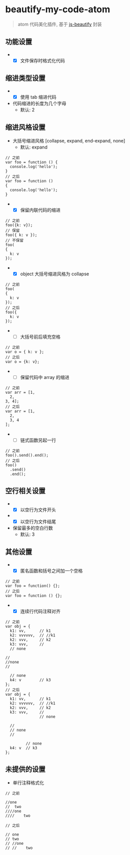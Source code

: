 # beautify-my-code-atom

> atom 代码美化插件, 基于 [js-beautify](https://github.com/beautify-web/js-beautify) 封装

## 功能设置

* * [x] 文件保存时格式化代码

## 缩进类型设置
* * [x] 使用 tab 缩进代码
* 代码缩进的长度为几个字母
  * 默认: 2
## 缩进风格设置
* 大括号缩进风格 [collapse, expand, end-expand, none]
  * 默认: expand
```
// 之前
var foo = function () {
  console.log('hello');
}
// 之后
var foo = function ()
{
  console.log('hello'); 
}
```
* * [x] 保留内联代码的缩进
```
// 之前
foo({k: v});
// 保留
foo({ k: v });
// 不保留
foo(
{
  k: v
});
```
* * [x] object 大括号缩进风格为 collapse
```
// 之前
foo(
{
  k: v
});
// 之后
foo({
  k: v
});
```
* * [ ] 大括号前后填充空格
```
// 之前
var o = { k: v };
// 之后
var o = {k: v};
```
* * [ ] 保留代码中 array 的缩进
```
// 之前
var arr = [1,
  2,
3, 4];
// 之后
var arr = [1,
  2,
  3, 4
];
```
* * [ ] 链式函数另起一行
```
// 之前
foo().send().end();
// 之后
foo()
  .send()
  .end();
```
## 空行相关设置
* * [x] 以空行为文件开头
* * [x] 以空行为文件结尾
* 保留最多的空白行数
  * 默认: 3
## 其他设置
* * [x] 匿名函数和括号之间加一个空格
```
// 之前
var foo = function() {};
// 之后
var foo = function () {};
```
* * [x] 连续行代码注释对齐
```
// 之前
var obj = {
  k1: vv,      // k1
  k2: vvvvvv,  // //k1
  k2: vvv,     // k2
  k3: vvv,     //
  // none

//
//none
//

  // none
  k4: v        // k3
};
// 之后
var obj = {
  k1: vv,      // k1
  k2: vvvvvv,  // //k1
  k2: vvv,     // k2
  k3: vvv,     //
               // none

  //
  // none
  //

         // none
  k4: v  // k3
};
```
## 未提供的设置
* 单行注释格式化
```
// 之前

//one
//  two
////one
////    two

// 之后

// one
// two
// //one
// //    two

```
